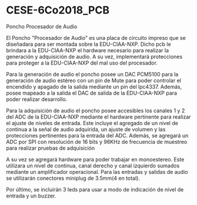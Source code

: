 # CESE-6Co2018_PCB
Poncho Procesador de Audio

El Poncho "Procesador de Audio" es una placa de circuito impreso que se diseñadara para ser montada sobre la EDU-CIAA-NXP. Dicho pcb le brindara a la EDU-CIAA-NXP el hardware necesario para realizar la generación y adquisición de audio. A su vez, implementará protecciones para proteger a la EDU-CIAA-NXP del mal uso del procesador.

Para la generación de audio el poncho posee un DAC PCM5100 para la generación de audio estéreo con un pin de Mute para poder controlar el encendido y apagado de la salida mediante un pin del lpc4337. Además, posee mapeado a la salida el DAC de salida de la EDU-CIAA-NXP para poder realizar desarrollo.

Para la adquisición de audio el poncho posee accesibles los canales 1 y 2 del ADC de la EDU-CIAA-NXP mediante el hardware pertinente para realizar el ajuste de niveles de entrada. Este incluye el agregado de un nivel de continua a la señal de audio adquirida, un ajuste de volumen y las protecciones pertinentes para la entrada del ADC. Además, se agregará un ADC por SPI con resolución de 16 bits y 96KHz de frecuencia de muestreo para realizar pruebas de adquisición

A su vez se agregará hardware para poder trabajar en monoestereo. Este utilizara un nivel de continua, canal derecho y canal izquierdo sumados mediante un amplificador operacional. Para las entradas y salidas de audio se utilizarán conectores miniplug de 3.5mm(4 en total).

Por último, se incluirán 3 leds para usar a modo de indicación de nivel de entrada y un buzzer.
